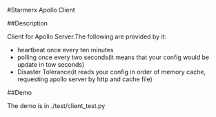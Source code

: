 #Starmerx Apollo Client


##Description

Client for Apollo Server.The following are provided by it:

- heartbeat once every ten minutes
- polling once every two seconds(it means that your config would be update in tow seconds)
- Disaster Tolerance(it reads your config in order of memory cache, requesting apollo server by http and cache file)


##Demo

The demo is in ./test/client_test.py

